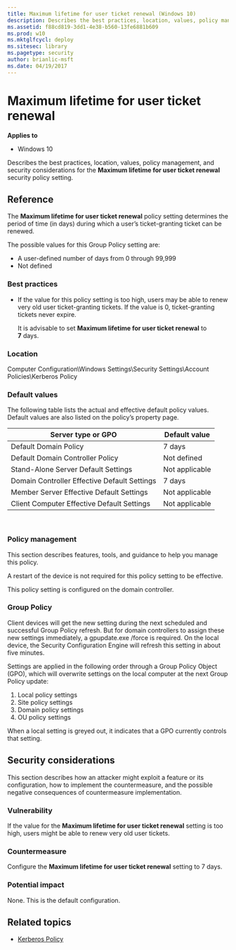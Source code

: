 ```yaml
---
title: Maximum lifetime for user ticket renewal (Windows 10)
description: Describes the best practices, location, values, policy management, and security considerations for the Maximum lifetime for user ticket renewal security policy setting.
ms.assetid: f88cd819-3dd1-4e38-b560-13fe6881b609
ms.prod: w10
ms.mktglfcycl: deploy
ms.sitesec: library
ms.pagetype: security
author: brianlic-msft
ms.date: 04/19/2017
---
```


# Maximum lifetime for user ticket renewal

**Applies to**
-   Windows 10

Describes the best practices, location, values, policy management, and security considerations for the **Maximum lifetime for user ticket renewal** security policy setting.

## Reference

The **Maximum lifetime for user ticket renewal** policy setting determines the period of time (in days) during which a user’s ticket-granting ticket can be renewed.

The possible values for this Group Policy setting are:

-   A user-defined number of days from 0 through 99,999
-   Not defined

### Best practices

-   If the value for this policy setting is too high, users may be able to renew very old user ticket-granting tickets. If the value is 0, ticket-granting tickets never expire.

    It is advisable to set **Maximum lifetime for user ticket renewal** to **7** days.

### Location

Computer Configuration\\Windows Settings\\Security Settings\\Account Policies\\Kerberos Policy

### Default values

The following table lists the actual and effective default policy values. Default values are also listed on the policy’s property page.

| Server type or GPO | Default value |
| - | - |
| Default Domain Policy| 7 days| 
| Default Domain Controller Policy| Not defined| 
| Stand-Alone Server Default Settings | Not applicable| 
| Domain Controller Effective Default Settings | 7 days| 
| Member Server Effective Default Settings | Not applicable| 
| Client Computer Effective Default Settings | Not applicable| 
 
### Policy management

This section describes features, tools, and guidance to help you manage this policy.

A restart of the device is not required for this policy setting to be effective.

This policy setting is configured on the domain controller.

### Group Policy

Client devices will get the new setting during the next scheduled and successful Group Policy refresh. But for domain controllers to assign these new settings immediately, a gpupdate.exe /force is required. On the local device, the Security Configuration Engine will refresh this setting in about five minutes.

Settings are applied in the following order through a Group Policy Object (GPO), which will overwrite settings on the local computer at the next Group Policy update:

1.  Local policy settings
2.  Site policy settings
3.  Domain policy settings
4.  OU policy settings

When a local setting is greyed out, it indicates that a GPO currently controls that setting.

## Security considerations

This section describes how an attacker might exploit a feature or its configuration, how to implement the countermeasure, and the possible negative consequences of countermeasure implementation.

### Vulnerability

If the value for the **Maximum lifetime for user ticket renewal** setting is too high, users might be able to renew very old user tickets.

### Countermeasure

Configure the **Maximum lifetime for user ticket renewal** setting to 7 days.

### Potential impact

None. This is the default configuration.

## Related topics

- [Kerberos Policy](kerberos-policy.md)
